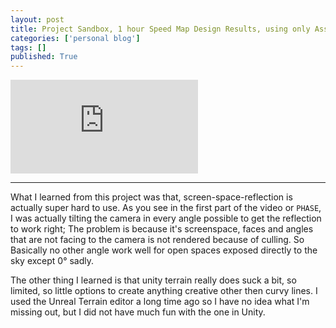 ```yaml
---
layout: post
title: Project Sandbox, 1 hour Speed Map Design Results, using only Assets from the asset store. A conclusion of what I learned.
categories: ['personal blog']
tags: []
published: True
---
```


<iframe src="https://www.youtube.com/embed/03OEpFUg-7U" frameborder="0" allowfullscreen></iframe>

---
What I learned from this project was that, screen-space-reflection is actually super hard to use. As you see in the first part of the video or `PHASE`, I was actually tilting the camera in every angle possible to get the reflection to work right; The problem is because it's screenspace, faces and angles that are not facing to the camera is not rendered because of culling. So Basically no other angle work well for open spaces exposed directly to the sky except 0° sadly.

The other thing I learned is that unity terrain really does suck a bit, so limited, so little options to create anything creative other then curvy lines. I used the Unreal Terrain editor a long time ago so I have no idea what I'm missing out, but I did not have much fun with the one in Unity.
